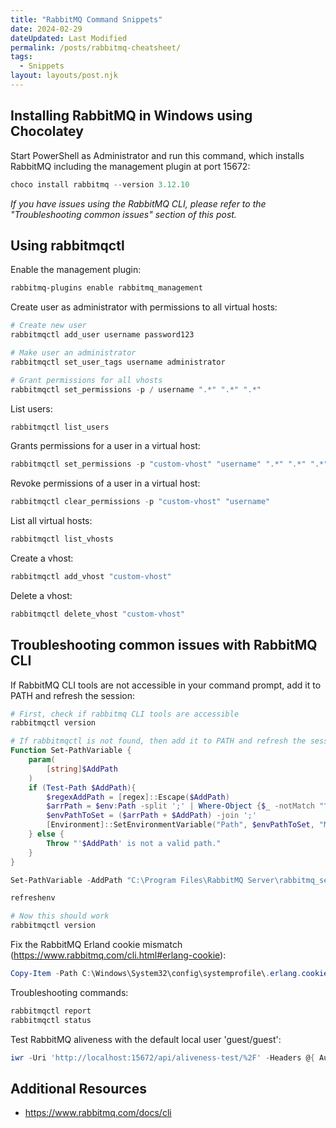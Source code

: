 ```yaml
---
title: "RabbitMQ Command Snippets"
date: 2024-02-29
dateUpdated: Last Modified
permalink: /posts/rabbitmq-cheatsheet/
tags:
  - Snippets
layout: layouts/post.njk
---
```


## Installing RabbitMQ in Windows using Chocolatey

Start PowerShell as Administrator and run this command, which installs RabbitMQ including the management plugin at port 15672:
```powershell
choco install rabbitmq --version 3.12.10
```

*If you have issues using the RabbitMQ CLI, please refer to the "Troubleshooting common issues" section of this post.*
## Using rabbitmqctl

Enable the management plugin:
```powershell
rabbitmq-plugins enable rabbitmq_management
```

Create user as administrator with permissions to all virtual hosts:
```powershell
# Create new user
rabbitmqctl add_user username password123

# Make user an administrator
rabbitmqctl set_user_tags username administrator

# Grant permissions for all vhosts
rabbitmqctl set_permissions -p / username ".*" ".*" ".*"
```

List users:
```powershell
rabbitmqctl list_users
```

Grants permissions for a user in a virtual host:
```powershell
rabbitmqctl set_permissions -p "custom-vhost" "username" ".*" ".*" ".*"
```

Revoke permissions of a user in a virtual host:
```powershell
rabbitmqctl clear_permissions -p "custom-vhost" "username"
```

List all virtual hosts:
```powershell
rabbitmqctl list_vhosts
```

Create a vhost:
```powershell
rabbitmqctl add_vhost "custom-vhost"
```

Delete a vhost:
```powershell
rabbitmqctl delete_vhost "custom-vhost"
```

## Troubleshooting common issues with RabbitMQ CLI

If RabbitMQ CLI tools are not accessible in your command prompt, add it to PATH and refresh the session:
```powershell
# First, check if rabbitmq CLI tools are accessible
rabbitmqctl version

# If rabbitmqctl is not found, then add it to PATH and refresh the session
Function Set-PathVariable {
    param(
        [string]$AddPath
    )
    if (Test-Path $AddPath){
        $regexAddPath = [regex]::Escape($AddPath)
        $arrPath = $env:Path -split ';' | Where-Object {$_ -notMatch "^$regexAddPath\\?"}
        $envPathToSet = ($arrPath + $AddPath) -join ';'
		[Environment]::SetEnvironmentVariable("Path", $envPathToSet, "Machine")
    } else {
        Throw "'$AddPath' is not a valid path."
    }
}

Set-PathVariable -AddPath "C:\Program Files\RabbitMQ Server\rabbitmq_server-3.12.10\sbin"

refreshenv

# Now this should work
rabbitmqctl version
```

Fix the RabbitMQ Erland cookie mismatch (https://www.rabbitmq.com/cli.html#erlang-cookie):
```powershell
Copy-Item -Path C:\Windows\System32\config\systemprofile\.erlang.cookie -Destination C:\Users\$Env:UserName -force
```

Troubleshooting commands:
```powershell
rabbitmqctl report
rabbitmqctl status
```

Test RabbitMQ aliveness with the default local user 'guest/guest':
```powershell
iwr -Uri 'http://localhost:15672/api/aliveness-test/%2F' -Headers @{ Authorization = "Basic "+ [System.Convert]::ToBase64String([System.Text.Encoding]::ASCII.GetBytes("guest:guest")) } -UseBasicParsing
```

## Additional Resources

- https://www.rabbitmq.com/docs/cli
